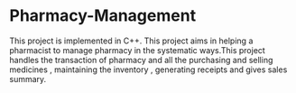 # Pharmacy-Management

This project is implemented in C++.
This project aims in helping a pharmacist to manage pharmacy in the systematic ways.This project handles the transaction of pharmacy and all the purchasing and selling medicines , maintaining the inventory , generating receipts and gives sales summary.

